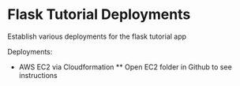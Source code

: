 # Flask Tutorial Deployments
Establish various deployments for the flask tutorial app

Deployments:
* AWS EC2 via Cloudformation
** Open EC2 folder in Github to see instructions
